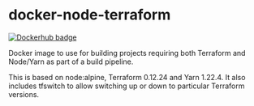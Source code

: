 # docker-node-terraform

[![Dockerhub badge](https://dockeri.co/image/davidmus/docker-node-terraform)](https://hub.docker.com/r/davidmus/docker-node-terraform)

Docker image to use for building projects requiring both Terraform and Node/Yarn as part of a build pipeline.

This is based on node:alpine, Terraform 0.12.24 and Yarn 1.22.4. It also includes tfswitch to allow switching up or down
to particular Terraform versions.

